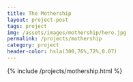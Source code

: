 ```yaml
---
title: The Mothership
layout: project-post
tags: project
img: /assets/images/mothership/hero.jpg
permalink: /projects/mothership
category: project
header-color: hsla(300,76%,72%,0.07)
---
```


{% include /projects/mothership.html %}



